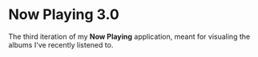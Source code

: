 # Now Playing 3.0

The third iteration of my **Now Playing** application, meant for visualing the albums I've recently listened to.